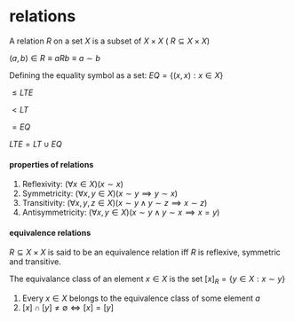 # relations

A relation $R$ on a set $X$ is a subset of $X \times X$ ( $R \subseteq X \times X$)

$(a,b) \in R \equiv aRb \equiv a \sim b$

Defining the equality symbol as a set: $EQ = \{(x, x): x \in X\}$

$\leq LTE$

$\lt LT$

$= EQ$

$LTE = LT \cup EQ$

#### properties of relations

1. Reflexivity: $(\forall x \in X)(x \sim x)$
2. Symmetricity: $(\forall x,y \in X)(x \sim y \implies y \sim x)$
3. Transitivity: $(\forall x,y,z \in X)(x \sim y \land y \sim z \implies x \sim z)$
4. Antisymmetricity: $(\forall x,y \in X)(x \sim y \land y \sim x \implies x=y)$

#### equivalence relations

$R \subseteq X \times X$ is said to be an equivalence relation iff $R$ is reflexive, symmetric and transitive.

The equivalance class of an element $x \in X$ is the set $[x]_R = \{ y \in X: x \sim y\}$

1. Every $x \in X$ belongs to the equivalence class of some element $a$
2. $[x] \cap [y] \neq \emptyset \iff [x] = [y]$
